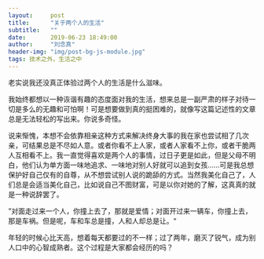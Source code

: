 ```yaml
---
layout:     post
title:      "关于两个人的生活"
subtitle:   ""
date:       2019-06-23 18:49:00
author:     "刘念真"
header-img: "img/post-bg-js-module.jpg"
tags: 技术之外，生活之中
---
```


老实说我还没真正体验过两个人的生活是什么滋味。

我始终都想以一种诙谐有趣的态度面对我的生活，想来总是一副严肃的样子对待一切是多么的无趣和可怕啊！可是想要做到真的挺困难的，就像写这篇记述性的文章总是无法轻松的写出来。你说多奇怪。

说来惭愧，本想不会依靠相亲这种方式来解决终身大事的我在家也尝试相了几次亲，可结果总是不尽如人意。或者你看不上人家，或者人家看不上你，或者干脆两人互相看不上。我一直觉得喜欢是两个人的事情，过日子更是如此，但是父母不明白，他们认为单方面一味地追求、一味地对别人好就可以追到女孩......可是我总想保护好自己仅有的自尊，从不想尝试别人说的跪舔的方式。当然我美化自己了，人们总是会适当美化自己，比如说自己不图财富，可是以你对她的了解，这真真的就是一种说辞罢了。

”对面走过来一个人，你撞上去了，那就是爱情；对面开过来一辆车，你撞上去，那是车祸。但是呢，车和车总是撞，人和人却总是让。“

年轻的时候心比天高，想着每天都要过的不一样；过了两年，磨灭了锐气，成为别人口中的心智成熟者。这个过程是大家都会经历的吗？